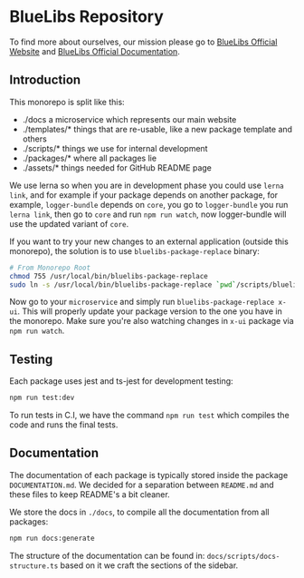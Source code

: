 # BlueLibs Repository

To find more about ourselves, our mission please go to [BlueLibs Official Website](https://www.bluelibs.com/) and [BlueLibs Official Documentation](https://www.bluelibs.com/docs/).

## Introduction

This monorepo is split like this:

- ./docs a microservice which represents our main website
- ./templates/\* things that are re-usable, like a new package template and others
- ./scripts/\* things we use for internal development
- ./packages/\* where all packages lie
- ./assets/\* things needed for GitHub README page

We use lerna so when you are in development phase you could use `lerna link`, and for example if your package depends on another package, for example, `logger-bundle` depends on `core`, you go to `logger-bundle` you run `lerna link`, then go to `core` and run `npm run watch`, now logger-bundle will use the updated variant of `core`.

If you want to try your new changes to an external application (outside this monorepo), the solution is to use `bluelibs-package-replace` binary:

```bash
# From Monorepo Root
chmod 755 /usr/local/bin/bluelibs-package-replace
sudo ln -s /usr/local/bin/bluelibs-package-replace `pwd`/scripts/bluelibs-package-replace
```

Now go to your `microservice` and simply run `bluelibs-package-replace x-ui`. This will properly update your package version to the one you have in the monorepo. Make sure you're also watching changes in `x-ui` package via `npm run watch`.

## Testing

Each package uses jest and ts-jest for development testing:

```bash
npm run test:dev
```

To run tests in C.I, we have the command `npm run test` which compiles the code and runs the final tests.

## Documentation

The documentation of each package is typically stored inside the package `DOCUMENTATION.md`. We decided for a separation between `README.md` and these files to keep README's a bit cleaner.

We store the docs in `./docs`, to compile all the documentation from all packages:

```bash
npm run docs:generate
```

The structure of the documentation can be found in: `docs/scripts/docs-structure.ts` based on it we craft the sections of the sidebar.
